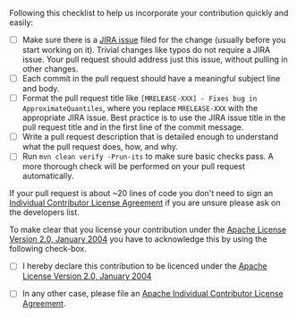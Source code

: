 Following this checklist to help us incorporate your 
contribution quickly and easily:

 - [ ] Make sure there is a [JIRA issue](https://issues.apache.org/jira/browse/MRELEASE) filed 
       for the change (usually before you start working on it).  Trivial changes like typos do not 
       require a JIRA issue.  Your pull request should address just this issue, without 
       pulling in other changes.
 - [ ] Each commit in the pull request should have a meaningful subject line and body.
 - [ ] Format the pull request title like `[MRELEASE-XXX] - Fixes bug in ApproximateQuantiles`,
       where you replace `MRELEASE-XXX` with the appropriate JIRA issue. Best practice
       is to use the JIRA issue title in the pull request title and in the first line of the 
       commit message.
 - [ ] Write a pull request description that is detailed enough to understand what the pull request does, how, and why.
 - [ ] Run `mvn clean verify -Prun-its` to make sure basic checks pass. A more thorough check will 
       be performed on your pull request automatically.

If your pull request is about ~20 lines of code you don't need to sign an
[Individual Contributor License Agreement](https://www.apache.org/licenses/icla.pdf) if you are unsure
please ask on the developers list.

To make clear that you license your contribution under 
the [Apache License Version 2.0, January 2004](http://www.apache.org/licenses/LICENSE-2.0)
you have to acknowledge this by using the following check-box.

 - [ ] I hereby declare this contribution to be licenced under the [Apache License Version 2.0, January 2004](http://www.apache.org/licenses/LICENSE-2.0)

 - [ ] In any other case, please file an [Apache Individual Contributor License Agreement](https://www.apache.org/licenses/icla.pdf).

